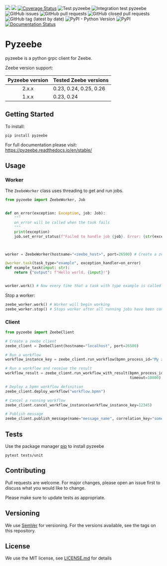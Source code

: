 [![](https://img.shields.io/badge/Community%20Extension-An%20open%20source%20community%20maintained%20project-FF4700)](https://github.com/camunda-community-hub/community)
[![](https://img.shields.io/badge/Lifecycle-Stable-brightgreen)](https://github.com/Camunda-Community-Hub/community/blob/main/extension-lifecycle.md#stable-)
[![Coverage Status](https://coveralls.io/repos/github/JonatanMartens/pyzeebe/badge.svg?branch=master)](https://coveralls.io/github/JonatanMartens/pyzeebe?branch=master)
![Test pyzeebe](https://github.com/camunda-community-hub/pyzeebe/workflows/Test%20pyzeebe/badge.svg)
![Integration test pyzeebe](https://github.com/camunda-community-hub/pyzeebe/workflows/Integration%20test%20pyzeebe/badge.svg)
![GitHub issues](https://img.shields.io/github/issues-raw/camunda-community-hub/pyzeebe)
![GitHub pull requests](https://img.shields.io/github/issues-pr-raw/camunda-community-hub/pyzeebe)
![GitHub closed pull requests](https://img.shields.io/github/issues-pr-closed-raw/camunda-community-hub/pyzeebe)
![GitHub tag (latest by date)](https://img.shields.io/github/v/tag/camunda-community-hub/pyzeebe)
![PyPI - Python Version](https://img.shields.io/pypi/pyversions/pyzeebe)
![PyPI](https://img.shields.io/pypi/v/pyzeebe)
[![Documentation Status](https://readthedocs.org/projects/pyzeebe/badge/?version=latest)](https://pyzeebe.readthedocs.io/en/latest/?badge=stable)

# Pyzeebe

pyzeebe is a python grpc client for Zeebe.

Zeebe version support:

| Pyzeebe version | Tested Zeebe versions  |
| :-------------: | ---------------------- |
|      2.x.x      | 0.23, 0.24, 0.25, 0.26 |
|      1.x.x      | 0.23, 0.24             |

## Getting Started

To install:

`pip install pyzeebe`

For full documentation please visit: https://pyzeebe.readthedocs.io/en/stable/

## Usage

### Worker

The `ZeebeWorker` class uses threading to get and run jobs.

```python
from pyzeebe import ZeebeWorker, Job


def on_error(exception: Exception, job: Job):
    """
    on_error will be called when the task fails
    """
    print(exception)
    job.set_error_status(f"Failed to handle job {job}. Error: {str(exception)}")



worker = ZeebeWorker(hostname="<zeebe_host>", port=26500) # Create a zeebe worker

@worker.task(task_type="example", exception_handler=on_error)
def example_task(input: str):
    return {"output": f"Hello world, {input}!"}


worker.work() # Now every time that a task with type example is called example_task will be called
```

Stop a worker:

```python
zeebe_worker.work() # Worker will begin working
zeebe_worker.stop() # Stops worker after all running jobs have been completed
```

### Client

```python
from pyzeebe import ZeebeClient

# Create a zeebe client
zeebe_client = ZeebeClient(hostname="localhost", port=26500)

# Run a workflow
workflow_instance_key = zeebe_client.run_workflow(bpmn_process_id="My zeebe workflow", variables={})

# Run a workflow and receive the result
workflow_result = zeebe_client.run_workflow_with_result(bpmn_process_id="My zeebe workflow",
                                                        timeout=10000)  # Will wait 10000 milliseconds (10 seconds)

# Deploy a bpmn workflow definition
zeebe_client.deploy_workflow("workflow.bpmn")

# Cancel a running workflow
zeebe_client.cancel_workflow_instance(workflow_instance_key=12345)

# Publish message
zeebe_client.publish_message(name="message_name", correlation_key="some_id")

```

## Tests

Use the package manager [pip](https://pip.pypa.io/en/stable/) to install pyzeebe

`pytest tests/unit`

## Contributing

Pull requests are welcome. For major changes, please open an issue first to discuss what you would like to change.

Please make sure to update tests as appropriate.

## Versioning

We use [SemVer](semver.org) for versioning. For the versions available, see the tags on this repository.

## License

We use the MIT license, see [LICENSE.md](LICENSE.md) for details
